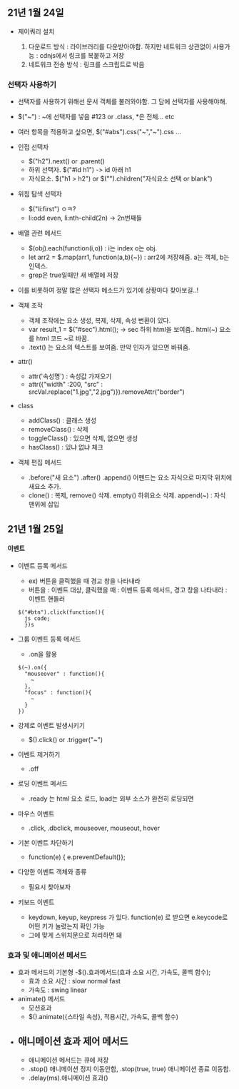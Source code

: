 ## 21년 1월 24일

- 제이쿼리 설치

  1. 다운로드 방식 : 라이브러리를 다운받아야함. 하지만 네트워크 상관없이 사용가능 : cdnjs에서 링크를 복붙하고 저장
  2. 네트워크 전송 방식 : 링크를 스크립트로 박음

### 선택자 사용하기

- 선택자를 사용하기 위해선 문서 객체를 불러와야함. 그 담에 선택자를 사용해야해.
- $("~") : ~에 선택자를 넣음 #123 or .class, \*은 전체... etc
- 여러 항목을 적용하고 싶으면, $("#abs").css("~","~").css ...
- 인접 선택자
  - $("h2").next() or .parent()
  - 하위 선택자. $("#id h1") -> id 아래 h1
  - 자식요소. $("h1 > h2") or $("").children("자식요소 선택 or blank")
- 위침 탐색 선택자

  - $("li:first") ㅇㅋ?
  - li:odd even, li:nth-child(2n) -> 2n번째들

- 배열 관련 메서드

  - $(obj).each(function(i,o)) : i는 index o는 obj.
  - let arr2 = $.map(arr1, function(a,b){~}) : arr2에 저장해줌. a는 객체, b는 인덱스.
  - grep은 true일때만 새 배열에 저장

- 이를 비롯하여 정말 많은 선택자 메소드가 있기에 상황마다 찾아보길..!

- 객체 조작
  - 객체 조작에는 요소 생성, 복제, 삭제, 속성 변환이 있다.
  - var result_1 = $("#sec").html(); -> sec 하위 html을 보여줌.. html(~) 요소를 html 코드 ~로 바꿈.
  - .text() 는 요소의 텍스트를 보여줌. 만약 인자가 있으면 바꿔줌.
- attr()
  - attr('속성명') : 속성값 가져오기
  - attr({"width" :200, "src" : srcVal.replace("1.jpg","2.jpg")}).removeAttr("border")
- class
  - addClass() : 클래스 생성
  - removeClass() : 삭제
  - toggleClass() : 있으면 삭제, 없으면 생성
  - hasClass() : 있냐 없냐 체크
- 객체 편집 메서드
  - .before("새 요소") .after() .append() 어펜드는 요소 자식으로 마지막 위치에 새요소 추가.
  - clone() : 복제, remove() 삭제. empty() 하위요소 삭제. append(~) : 자식 맨위에 삽입

## 21년 1월 25일

#### 이벤트

- 이벤트 등록 메서드

  - ex) 버튼을 클릭했을 때 경고 창을 나타내라
  - 버튼을 : 이벤트 대상, 클릭했을 때 : 이벤트 등록 메서드, 경고 창을 나타내라 : 이벤트 핸들러

  ```
  $("#btn").click(function(){
    js code;
    })s
  ```

- 그룹 이벤트 등록 메서드

  - .on을 활용

  ```
  $(~).on({
    "mouseover" : function(){
      ~
    },
    "focus" : function(){
      ~
    }
  })
  ```

- 강제로 이벤트 발생시키기

  - $().click() or .trigger("~")

- 이벤트 제거하기

  - .off

- 로딩 이벤트 메서드

  - .ready 는 html 요소 로드, load는 외부 소스가 완전히 로딩되면

- 마우스 이벤트

  - .click, .dbclick, mouseover, mouseout, hover

- 기본 이벤트 차단하기

  - function(e) { e.preventDefault()};

- 다양한 이벤트 객체와 종류

  - 필요시 찾아보자

- 키보드 이벤트
  - keydown, keyup, keypress 가 있다. function(e) 로 받으면 e.keycode로 어떤 키가 눌렸는지 확인 가능
  - 그에 맞게 스위치문으로 처리하면 돼

### 효과 및 애니메이션 메서드

- 효과 메서드의 기본형
  -$().효과메서드(효과 소요 시간, 가속도, 콜백 함수);
  - 효과 소요 시간 : slow normal fast
  - 가속도 : swing linear
- animate() 메서드
  - 모션효과
  - $().animate({스타일 속성}, 적용시간, 가속도, 콜백 함수)
- ## 애니메이션 효과 제어 메서드
  - 애니메이션 메서드는 큐에 저장
  - .stop() 애니메이션 정지 이동안함, .stop(true, true) 애니메이션 종료 이동함.
  - .delay(ms).애니메이션 효과()
